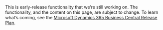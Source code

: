 ﻿This is early-release functionality that we’re still working on. The functionality, and the content on this page, are subject to change. To learn what’s coming, see the [Microsoft Dynamics 365 Business Central Release Plan](https://go.microsoft.com/fwlink/?linkid=2047422).
